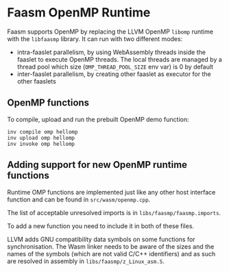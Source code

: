 # Faasm OpenMP Runtime

Faasm supports OpenMP by replacing the LLVM OpenMP `libomp` runtime with the
`libfaasmp` library. It can run with two different modes:
* intra-faaslet parallelism, by using WebAssembly threads inside the faaslet
to execute OpenMP threads. The local threads are managed by a thread pool
which size (`OMP_THREAD_POOL_SIZE` env var) is 0 by default
* inter-faaslet parallelism, by creating other faaslet as executor for the
other faaslets

## OpenMP functions

To compile, upload and run the prebuilt OpenMP demo function:

```
inv compile omp hellomp
inv upload omp hellomp
inv invoke omp hellomp
```

## Adding support for new OpenMP runtime functions

Runtime OMP functions are implemented just like any other host interface function 
and can be found in `src/wasm/openmp.cpp`. 

The list of acceptable unresolved imports is in `libs/faasmp/faasmp.imports`.

To add a new function you need to include it in both of these files.

LLVM adds GNU compatibility data symbols on some functions for synchronisation.
The Wasm linker needs to be aware of the sizes and the names of the symbols
(which are not valid C/C++ identifiers) and as such are resolved in assembly in
`libs/faasmp/z_Linux_asm.S`.
